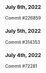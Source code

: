 ### July 8th, 2022

Commit #226859

### July 5th, 2022

Commit #314353


### July 4th, 2022

Commit #72281
